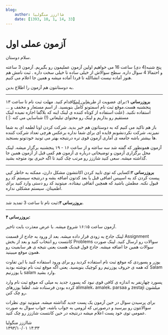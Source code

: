 ```yaml
---
blog:
    author: شااززز منگولیا
    date: [1393, 10, 1, 14, 33]
---
```

# آزمون عملی اول

<div class="cnt">
سلام دوستان.<p></p>

<p>پنج شنبه(4 دی) ساعت 16 می خواهیم اولین آزمون عملیمون رو بگیریم. آزمون 3 ساعته و احتمالا 4 سوال داره. سطح سوالاش از خیلی ساده تا خیلی سخت داره . ثبت نامش هم هنوز آماده نیست انشاالله تا فردا آماده میشه و همین جا اعلام می کنیم.</p>
<p>به دوستانتون هم آزمون را اطلاع بدین.</p>
<hr/>
<p><strong>بروزرسانی ۱:</strong>برای عضویت از طریق<a href="http://l2l.ir/4Rb" target="_blank">این لینک</a>اقدام کنید. مهلت ثبت نام تا ساعت ۱۳ پنجشنبه هست.موقع ثبت نام اسمتونو کامل بنویسید. از اسم مستعار و مخفف و ... استفاده نکنید. (علت استفاده از کوتاه کننده ی لینک اینه که بلاگفا اجازه نمیده لینک مستقیم رو بذاریم و لینک رو محتوای تبلیغاتی (!) شناسایی می کنه :|‌ )</p>
<p>باز هم تاکید می کنیم که به دوستاتون هم خبر بدید. شرکت کردن اونا لطمه ای به شما نمیزنه، شرکت نکردنشونم فایده ای برای شما نداره برعکس هرچی تعداد شرکت کننده ها بیشتر باشه جامعه ی آماری آزمون قوی تره درنتیجه بهتر می تونید خودتونو بسنجید.</p>
<p>آزمون همونطور که گفته شد سه ساعته و از ساعت ۱۶ - ۱۹ پنجشنبه برگزار میشه. لینک محل برگزاری آزمون و توضیحاتی درباره ی آزمون هم کمی قبل از آزمون همین جا گذاشته میشه. سعی کنید شاززز رو مرتب چک کنید تا اگه خبری بود متوجه بشید.</p>
<hr/>
<p><strong>بروزرسانی ۲:</strong>کسایی که توی تایید کردن اکانتشون مشکل دارن، ممکنه به خاطر کپی پیست کردن کد یه اسپیس اضافی قبل یا بعد کدتون اضافه بشه و درنتیجه سیستم کد رو قبول نکنه. مطمئن باشید که همچین اتفاقی نیفتاده. میتونید کد رو دستی وارد کنید برای اطمینان. سیستم مشکلی نداره.</p>
<hr/>
<p><strong>بروزرسانی ۳:</strong>ثبت نام تا ساعت 3 تمدید شد.</p>
<hr/>
<p><strong>بروزرسانی ۴:</strong><strong><br/></strong></p>
<p>آزمون ساعت ۱۶:۱۵ شروع میشه. با عرض معذرت بابت تاخیر.</p>
<p>لینک جادج به زودی قرار داده میشه. بعد از ورود به جادج از قسمت Assignment کانتست رو انتخاب کنید و بعد از بخش Problems سوالات رو ارسال کنید. لینک صورت سوالات همین جا اضافه میشه. جادج فول فیدبک هست یعنی نتیجه ی هر سابمیت رو همون موقع میبینید.</p>
<p>یوزر و پسوردی که موقع ثبت نام استفاده کردید رو برای ورود استفاده کنید با این تفاوت که همه ی حروف یوزرنیم رو کوچیک بنویسید. یعنی اگه موقع ثبت نام نوشته بودید Salam با یوزرنیم salam وارد بشید.</p>
<p>پسورد چهارنفر به اندازه ی کافی قوی نبود که پسورد جدید به میلی که موقع ثبت نام وارد کرده بودن فرستاده شد. لطفا یوزرهای alimalek، amalek، parsaa و zestaji میلشون رو چک کنن.</p>
<p>برای پرسیدن سوال در حین آزمون یک پست جدید گذاشته میشه. میتونید توی نظرات سوالاتتون رو بپرسید و درصورتی که لزومی به جواب باشه، جواب سوال به صورت عمومی توی خود پست اعلام میشه درنتیجه در حین کانتست شاززز رو چک کنید.</p>
</div>

<div class="blog-info">
    <div class="blog-author">شااززز منگولیا</div>
    <div class="blog-date">۱۳۹۳/۱۰/۰۱ ۱۴:۳۳</div>
</div>

